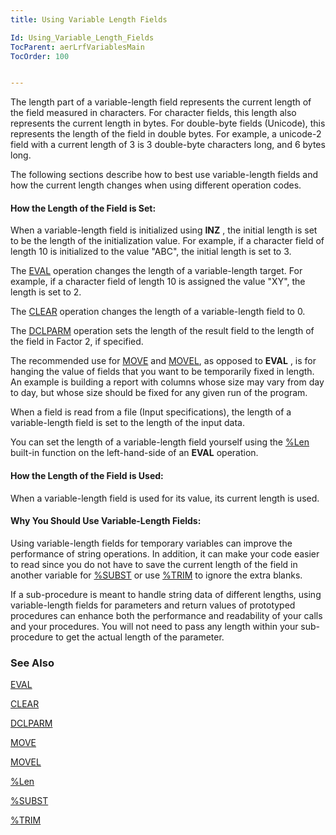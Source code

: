 ```yaml
---
title: Using Variable Length Fields

Id: Using_Variable_Length_Fields
TocParent: aerLrfVariablesMain
TocOrder: 100


---
```


The length part of a variable-length field represents the current length of the field measured in characters. For character fields, this length also represents the current length in bytes. For double-byte fields (Unicode), this represents the length of the field in double bytes. For example, a unicode-2 field with a current length of 3 is 3 double-byte characters long, and 6 bytes long. 

The following sections describe how to best use variable-length fields and how the current length changes when using different operation codes. 

#### How the Length of the Field is Set:
When a variable-length field is initialized using **INZ** , the initial length is set to be the length of the initialization value. For example, if a character field of length 10 is initialized to the value "ABC", the initial length is set to 3. 

The [EVAL](EVAL.html) operation changes the length of a variable-length target. For example, if a character field of length 10 is assigned the value "XY", the length is set to 2. 

The [CLEAR](CLEAR.html) operation changes the length of a variable-length field to 0. 

The [DCLPARM](DCLPARM.html) operation sets the length of the result field to the length of the field in Factor 2, if specified. 

The recommended use for [MOVE](MOVE.html) and [MOVEL](MOVEL.html), as opposed to **EVAL** , is for hanging the value of fields that you want to be temporarily fixed in length. An example is building a report with columns whose size may vary from day to day, but whose size should be fixed for any given run of the program. 

When a field is read from a file (Input specifications), the length of a variable-length field is set to the length of the input data. 

You can set the length of a variable-length field yourself using the [%Len](LEN_Function.html) built-in function on the left-hand-side of an **EVAL** operation. 

#### How the Length of the Field is Used:
When a variable-length field is used for its value, its current length is used. 

#### Why You Should Use Variable-Length Fields:
Using variable-length fields for temporary variables can improve the performance of string operations. In addition, it can make your code easier to read since you do not have to save the current length of the field in another variable for [%SUBST](SUBST_Function.html) or use [%TRIM](TRIM_Function.html) to ignore the extra blanks. 

If a sub-procedure is meant to handle string data of different lengths, using variable-length fields for parameters and return values of prototyped procedures can enhance both the performance and readability of your calls and your procedures. You will not need to pass any length within your sub-procedure to get the actual length of the parameter. 

### See Also
[EVAL](EVAL.html)

[CLEAR](CLEAR.html)

[DCLPARM](DCLPARM.html)

[MOVE](MOVE.html)

[MOVEL](MOVEL.html)

[%Len](LEN_Function.html)

[%SUBST](SUBST_Function.html)

[%TRIM](TRIM_Function.html) 
